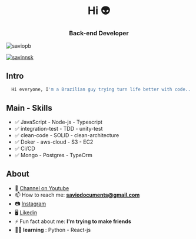 <h1 align="center">Hi 👽</h1>
<h3 align="center">Back-end Developer</h3>

<p align="left"> <img src="https://komarev.com/ghpvc/?username=saviopb&label=Profile%20views&color=0e75b6&style=flat" alt="saviopb" /> </p>


<p align="left"> <a href="https://twitter.com/savinnsk" target="blank"><img src="https://img.shields.io/twitter/follow/savinnsk?logo=twitter&style=for-the-badge" alt="savinnsk" /></a> </p>

## Intro

```zsh 
  Hi everyone, I'm a Brazilian guy trying turn life better with code...
```

## Main - Skills 

- ✅  JavaScript - Node-js - Typescript
- ✅  integration-test - TDD -  unity-test 
- ✅  clean-code - SOLID - clean-architecture
- ✅  Doker - aws-cloud - S3 - EC2
- ✅  Ci/CD
- ✅  Mongo - Postgres - TypeOrm


## About 

- 🔭  [Channel on Youtube](https://www.youtube.com/channel/UCEQgbikBsBKVR5tCdBAga5w)
- 📫 How to reach me:  **saviodocuments@gmail.com**
- 📷 [Instagram](https://www.instagram.com/savinnskdev/)
- 🖥️ [Likedin](https://www.linkedin.com/in/savio-pican%C3%A7o-b739a518a/)
- ⚡ Fun fact about me: **I'm trying to make friends**
- 👨‍💻 **learning** : Python - React-js 





